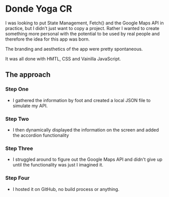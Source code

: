 # Donde Yoga CR

I was looking to put State Management, Fetch() and the Google Maps API in practice, but I didn't just want to copy a project.
Rather I wanted to create something more personal with the potential to be used by real people and therefore the idea for this app was born.

The branding and aesthetics of the app were pretty spontaneous.

It was all done with HMTL, CSS and Vainilla JavaScript.

## The approach

### Step One

* I gathered the information by foot and created a local JSON file to simulate my API.

### Step Two

* I then dynamically displayed the information on the screen and added the accordion functionality

### Step Three

* I struggled around to figure out the Google Maps API and didn't give up until the functionality was just I imagined it.

### Step Four

* I hosted it on GitHub, no build process or anything.
